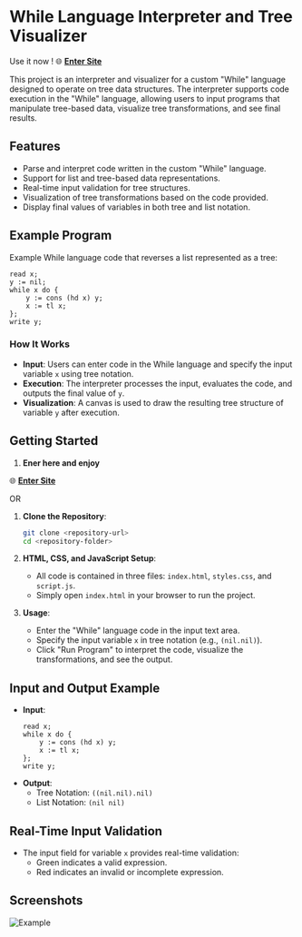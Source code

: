 # While Language Interpreter and Tree Visualizer

Use it now ! 
🌐 [**Enter Site**](https://renanbazinin.github.io/whileCompiler-/)  


This project is an interpreter and visualizer for a custom "While" language designed to operate on tree data structures. The interpreter supports code execution in the "While" language, allowing users to input programs that manipulate tree-based data, visualize tree transformations, and see final results.

## Features
- Parse and interpret code written in the custom "While" language.
- Support for list and tree-based data representations.
- Real-time input validation for tree structures.
- Visualization of tree transformations based on the code provided.
- Display final values of variables in both tree and list notation.

## Example Program
Example While language code that reverses a list represented as a tree:
```plaintext
read x;
y := nil;
while x do {
    y := cons (hd x) y;
    x := tl x;
};
write y;
```

### How It Works
- **Input**: Users can enter code in the While language and specify the input variable `x` using tree notation.
- **Execution**: The interpreter processes the input, evaluates the code, and outputs the final value of `y`.
- **Visualization**: A canvas is used to draw the resulting tree structure of variable `y` after execution.

## Getting Started
1. **Ener here and enjoy**

🌐 [**Enter Site**](https://renanbazinin.github.io/whileCompiler-/)  


OR

1. **Clone the Repository**:
   ```bash
   git clone <repository-url>
   cd <repository-folder>
   ```

2. **HTML, CSS, and JavaScript Setup**:
   - All code is contained in three files: `index.html`, `styles.css`, and `script.js`.
   - Simply open `index.html` in your browser to run the project.

3. **Usage**:
   - Enter the "While" language code in the input text area.
   - Specify the input variable `x` in tree notation (e.g., `(nil.nil)`).
   - Click "Run Program" to interpret the code, visualize the transformations, and see the output.

## Input and Output Example
- **Input**:
  ```plaintext
  read x;
  while x do {
      y := cons (hd x) y;
      x := tl x;
  };
  write y;
  ```
- **Output**:
  - Tree Notation: `((nil.nil).nil)`
  - List Notation: `(nil nil)`

## Real-Time Input Validation
- The input field for variable `x` provides real-time validation:
  - Green indicates a valid expression.
  - Red indicates an invalid or incomplete expression.

## Screenshots
![Example](https://i.imgur.com/fko1gp9.pngurl>)


